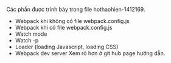 Các phần được trình bày trong file hothaohien-1412169.
  - Webpack khi không có file webpack.config.js
  - Webpack khi có file webpack.config.js
  - Watch mode
  - Watch -p
  - Loader (loading Javascript, loading CSS)
  - Webpack dev server
Xem rõ hơn ở git hub page hướng dẫn. 
